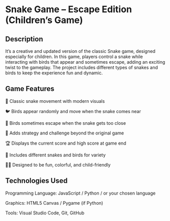 # Snake Game – Escape Edition (Children’s Game)

## Description

It’s a creative and updated version of the classic Snake game, designed especially for children. In this game, players control a snake while interacting with birds that appear and sometimes escape, adding an exciting twist to the gameplay. The project includes different types of snakes and birds to keep the experience fun and dynamic.

## Game Features
🐍 Classic snake movement with modern visuals

🐦 Birds appear randomly and move when the snake comes near

💨 Birds sometimes escape when the snake gets too close

🧠 Adds strategy and challenge beyond the original game

🏆 Displays the current score and high score at game end

🎨 Includes different snakes and birds for variety

👧🧒 Designed to be fun, colorful, and child-friendly

## Technologies Used
Programming Language: JavaScript / Python / or your chosen language

Graphics: HTML5 Canvas / Pygame (if Python)

Tools: Visual Studio Code, Git, GitHub


